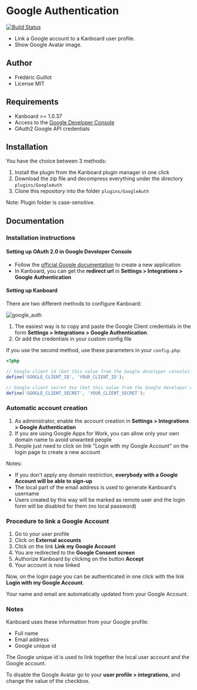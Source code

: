 Google Authentication
=====================

[![Build Status](https://travis-ci.org/kanboard/plugin-google-auth.svg?branch=master)](https://travis-ci.org/kanboard/plugin-google-auth)

- Link a Google account to a Kanboard user profile.
- Show Google Avatar image.

Author
------

- Frédéric Guillot
- License MIT

Requirements
------------

- Kanboard >= 1.0.37
- Access to the [Google Developer Console](https://console.developers.google.com)
- OAuth2 Google API credentials

Installation
------------

You have the choice between 3 methods:

1. Install the plugin from the Kanboard plugin manager in one click
2. Download the zip file and decompress everything under the directory `plugins/GoogleAuth`
3. Clone this repository into the folder `plugins/GoogleAuth`

Note: Plugin folder is case-sensitive.

Documentation
-------------

### Installation instructions

#### Setting up OAuth 2.0 in Google Developer Console

- Follow the [official Google documentation](https://developers.google.com/accounts/docs/OAuth2Login#appsetup) to create a new application
- In Kanboard, you can get the **redirect url** in **Settings > Integrations > Google Authentication**

#### Setting up Kanboard

There are two different methods to configure Kanboard:

![google_auth](https://cloud.githubusercontent.com/assets/323546/15695570/7b50cafc-2776-11e6-93d3-deea7f8f0b3f.png)

1. The easiest way is to copy and paste the Google Client credentials in the form **Settings > Integrations > Google Authentication**.
2. Or add the credentials in your custom config file

If you use the second method, use these parameters in your `config.php`:

```php
<?php

// Google client id (Get this value from the Google developer console)
define('GOOGLE_CLIENT_ID', 'YOUR_CLIENT_ID');

// Google client secret key (Get this value from the Google developer console)
define('GOOGLE_CLIENT_SECRET', 'YOUR_CLIENT_SECRET');
```

### Automatic account creation

1. As administrator, enable the account creation in **Settings > Integrations > Google Authentication**
2. If you are using Google Apps for Work, you can allow only your own domain name to avoid unwanted people
3. People just need to click on link "Login with my Google Account" on the login page to create a new account

Notes:

- If you don't apply any domain restriction, **everybody with a Google Account will be able to sign-up**
- The local part of the email address is used to generate Kanboard's username
- Users created by this way will be marked as remote user and the login form will be disabled for them (no local password)

### Procedure to link a Google Account

1. Go to your user profile
2. Click on **External accounts**
3. Click on the link **Link my Google Account**
4. You are redirected to the **Google Consent screen**
5. Authorize Kanboard by clicking on the button **Accept**
6. Your account is now linked

Now, on the login page you can be authenticated in one click with the link **Login with my Google Account**.

Your name and email are automatically updated from your Google Account.

### Notes

Kanboard uses these information from your Google profile:

- Full name
- Email address
- Google unique id

The Google unique id is used to link together the local user account and the Google account.

To disable the Google Avatar go to your **user profile > integrations**, and change the value of the checkbox.
